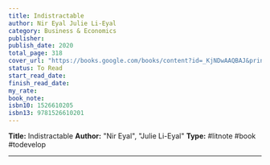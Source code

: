 ```yaml
---
title: Indistractable
author: Nir Eyal Julie Li-Eyal
category: Business & Economics
publisher: 
publish_date: 2020
total_page: 318
cover_url: "https://books.google.com/books/content?id=_KjNDwAAQBAJ&printsec=frontcover&img=1&zoom=1&source=gbs_api"
status: To Read
start_read_date: 
finish_read_date: 
my_rate: 
book_note: 
isbn10: 1526610205
isbn13: 9781526610201
---
```

**Title:** Indistractable
**Author:** "Nir Eyal", "Julie Li-Eyal"
**Type:** #litnote #book #todevelop 

---